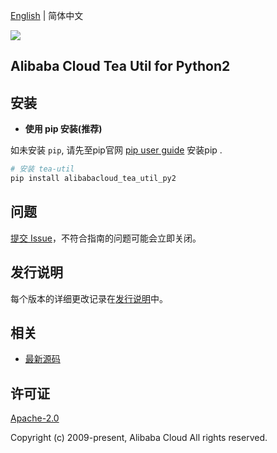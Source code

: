 [English](README.md) | 简体中文

![](https://aliyunsdk-pages.alicdn.com/icons/AlibabaCloud.svg)

## Alibaba Cloud Tea Util for Python2


## 安装

- **使用 pip 安装(推荐)**

如未安装 `pip`, 请先至pip官网 [pip user guide](https://pip.pypa.io/en/stable/installing/?spm=5176.doc53090.2.7.zHDiNV "pip User Guide") 安装pip .

```bash
# 安装 tea-util
pip install alibabacloud_tea_util_py2
```

## 问题
[提交 Issue](https://github.com/aliyun/tea-util/issues/new)，不符合指南的问题可能会立即关闭。

## 发行说明
每个版本的详细更改记录在[发行说明](./ChangeLog.md)中。

## 相关
* [最新源码](https://github.com/aliyun/tea-util/tree/master/python2)

## 许可证
[Apache-2.0](http://www.apache.org/licenses/LICENSE-2.0)

Copyright (c) 2009-present, Alibaba Cloud All rights reserved.

